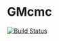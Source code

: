# GMcmc

[![Build Status](https://travis-ci.com/manuel-rhdt/GaussianMcmc.jl.svg?branch=master)](https://travis-ci.com/manuel-rhdt/GaussianMcmc.jl)
